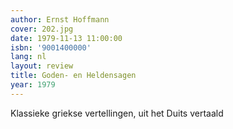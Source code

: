 ```yaml
---
author: Ernst Hoffmann
cover: 202.jpg
date: 1979-11-13 11:00:00
isbn: '9001400000'
lang: nl
layout: review
title: Goden- en Heldensagen
year: 1979
---
```

Klassieke griekse vertellingen, uit het Duits vertaald
